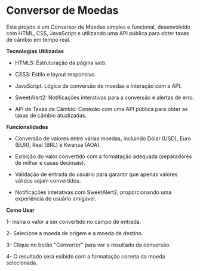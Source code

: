 # Conversor de Moedas
Este projeto é um Conversor de Moedas simples e funcional, desenvolvido com HTML, CSS, JavaScript e utilizando uma API pública para obter taxas de câmbio em tempo real.

**Tecnologias Utilizadas**
* HTML5: Estruturação da página web.

* CSS3: Estilo e layout responsivo.

* JavaScript: Lógica de conversão de moedas e interação com a API.

* SweetAlert2: Notificações interativas para a conversão e alertas de erro.

* API de Taxas de Câmbio: Conexão com uma API pública para obter as taxas de câmbio atualizadas.

**Funcionalidades**
* Conversão de valores entre várias moedas, incluindo Dólar (USD), Euro (EUR), Real (BRL) e Kwanza (AOA).

* Exibição do valor convertido com a formatação adequada (separadores de milhar e casas decimais).

* Validação de entrada do usuário para garantir que apenas valores válidos sejam convertidos.

* Notificações interativas com SweetAlert2, proporcionando uma experiência de usuário amigável.

**Como Usar**

1- Insira o valor a ser convertido no campo de entrada.

2- Selecione a moeda de origem e a moeda de destino.

3- Clique no botão "Converter" para ver o resultado da conversão.

4- O resultado será exibido com a formatação correta da moeda selecionada.
